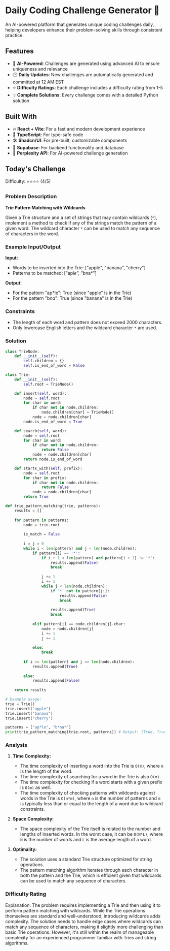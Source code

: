 # Daily Coding Challenge Generator 🚀

An AI-powered platform that generates unique coding challenges daily, helping developers enhance their problem-solving skills through consistent practice.

## Features

- 🤖 **AI-Powered**: Challenges are generated using advanced AI to ensure uniqueness and relevance
- 🕒 **Daily Updates**: New challenges are automatically generated and committed at 12 AM EST
- ⭐ **Difficulty Ratings**: Each challenge includes a difficulty rating from 1-5
- 💡 **Complete Solutions**: Every challenge comes with a detailed Python solution

## Built With

- 🔥 **React + Vite**: For a fast and modern development experience
- 🔷 **TypeScript**: For type-safe code
- 🛠️ **Shadcn/UI**: For pre-built, customizable components
- 🔌 **Supabase**: For backend functionality and database
- 🤖 **Perplexity API**: For AI-powered challenge generation

## Today's Challenge

Difficulty: ⭐⭐⭐⭐ (4/5)

### Problem Description

**Trie Pattern Matching with Wildcards**

Given a Trie structure and a set of strings that may contain wildcards (`*`), implement a method to check if any of the strings match the pattern of a given word. The wildcard character `*` can be used to match any sequence of characters in the word.

### Example Input/Output

**Input:**
- Words to be inserted into the Trie: ["apple", "banana", "cherry"]
- Patterns to be matched: ["ap*le", "b*na*"]
  
**Output:**
- For the pattern "ap*le": True (since "apple" is in the Trie)
- For the pattern "b*na*": True (since "banana" is in the Trie)
  
### Constraints
- The length of each word and pattern does not exceed 2000 characters.
- Only lowercase English letters and the wildcard character `*` are used.

### Solution

```python
class TrieNode:
    def __init__(self):
        self.children = {}
        self.is_end_of_word = False

class Trie:
    def __init__(self):
        self.root = TrieNode()

    def insert(self, word):
        node = self.root
        for char in word:
            if char not in node.children:
                node.children[char] = TrieNode()
            node = node.children[char]
        node.is_end_of_word = True

    def search(self, word):
        node = self.root
        for char in word:
            if char not in node.children:
                return False
            node = node.children[char]
        return node.is_end_of_word

    def starts_with(self, prefix):
        node = self.root
        for char in prefix:
            if char not in node.children:
                return False
            node = node.children[char]
        return True

def trie_pattern_matching(trie, patterns):
    results = []
    
    for pattern in patterns:
        node = trie.root
        
        is_match = False
        
        i = j = 0
        while i < len(pattern) and j < len(node.children):
            if pattern[i] == '*':
                if i + 1 < len(pattern) and pattern[i + 1] != '*':
                    results.append(False)
                    break
                
                j += 1
                i += 1
                while j < len(node.children):
                    if '*' not in pattern[j:]:
                        results.append(False)
                        break
                    
                    results.append(True)
                    break
                
            elif pattern[i] == node.children[j].char:
                node = node.children[j]
                i += 1
                j += 1
            
            else:
                break
        
        if i == len(pattern) and j == len(node.children):
            results.append(True)
        
        else:
            results.append(False)
    
    return results

# Example usage:
trie = Trie()
trie.insert("apple")
trie.insert("banana")
trie.insert("cherry")

patterns = ["ap*le", "b*na*"]
print(trie_pattern_matching(trie.root, patterns)) # Output: [True, True]
```

### Analysis

1. **Time Complexity:**
   - The time complexity of inserting a word into the Trie is `O(m)`, where `m` is the length of the word.
   - The time complexity of searching for a word in the Trie is also `O(m)`.
   - The time complexity for checking if a word starts with a given prefix is `O(m)` as well.
   - The time complexity of checking patterns with wildcards against words in the Trie is `O(n*m)`, where `n` is the number of patterns and `m` is typically less than or equal to the length of a word due to wildcard constraints.

2. **Space Complexity:**
   - The space complexity of the Trie itself is related to the number and lengths of inserted words. In the worst case, it can be `O(N*L)`, where `N` is the number of words and `L` is the average length of a word.

3. **Optimality:**
   - The solution uses a standard Trie structure optimized for string operations.
   - The pattern matching algorithm iterates through each character in both the pattern and the Trie, which is efficient given that wildcards can be used to match any sequence of characters.

### Difficulty Rating

Explanation:
The problem requires implementing a Trie and then using it to perform pattern matching with wildcards. While the Trie operations themselves are standard and well-understood, introducing wildcards adds complexity. The solution needs to handle edge cases where wildcards can match any sequence of characters, making it slightly more challenging than basic Trie operations. However, it's still within the realm of manageable complexity for an experienced programmer familiar with Tries and string algorithms.